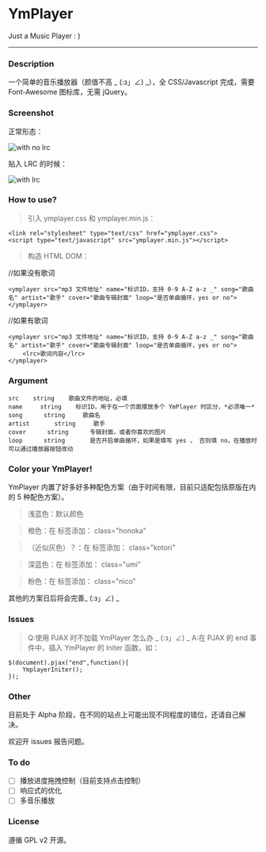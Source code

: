 # YmPlayer
Just a Music Player : )

---

### Description

一个简单的音乐播放器（颜值不高 _ (:з」∠) _），全 CSS/Javascript 完成，需要 Font-Awesome 图标库，无需 jQuery。

### Screenshot

正常形态：

![with no lrc](https://www.imim.pw/usr/uploads/with-no-lrc.jpg)

贴入 LRC 的时候：

![with lrc](https://www.imim.pw/usr/uploads/with-lrc.jpg)

### How to use?

> 引入 ymplayer.css 和 ymplayer.min.js：

```
<link rel="stylesheet" type="text/css" href="ymplayer.css">
<script type="text/javascript" src="ymplayer.min.js"></script>
```

> 构造 HTML DOM：

//如果没有歌词

```
<ymplayer src="mp3 文件地址" name="标识ID，支持 0-9 A-Z a-z _" song="歌曲名" artist="歌手" cover="歌曲专辑封面" loop="是否单曲循环，yes or no"></ymplayer>
```

//如果有歌词

```
<ymplayer src="mp3 文件地址" name="标识ID，支持 0-9 A-Z a-z _" song="歌曲名" artist="歌手" cover="歌曲专辑封面" loop="是否单曲循环，yes or no">
	<lrc>歌词内容</lrc>
</ymplayer>
```

### Argument

```
src    string    歌曲文件的地址，必填
name     string    标识ID，用于在一个页面摆放多个 YmPlayer 时区分，*必须唯一*
song      string     歌曲名
artist       string     歌手
cover      string      专辑封面，或者你喜欢的图片
loop      string       是否开启单曲循环，如果是填写 yes ， 否则填 no，在播放时可以通过播放器按钮改动
```

### Color your YmPlayer!

YmPlayer 内置了好多好多种配色方案（由于时间有限，目前只适配包括原版在内的 5 种配色方案）。

> 浅蓝色：默认颜色

> 橙色：在 <ymplayer> 标签添加： class="honoka"

> （近似灰色）？：在 <ymplayer> 标签添加：  class="kotori"

> 深蓝色：在 <ymplayer> 标签添加：  class="umi"

> 粉色：在 <ymplayer> 标签添加：  class="nico"

其他的方案日后将会完善_ (:з」∠) _

### Issues

> Q:使用 PJAX 时不加载 YmPlayer 怎么办 _ (:з」∠) _
A:在 PJAX 的 end 事件中，插入 YmPlayer 的 Initer 函数，如：

```
$(document).pjax("end",function(){
	YmplayerIniter();
});
```

### Other

目前处于 Alpha 阶段，在不同的站点上可能出现不同程度的错位，还请自己解决。

欢迎开 issues 报告问题。

### To do

- [ ] 播放进度拖拽控制（目前支持点击控制）
- [ ] 响应式的优化
- [ ] 多音乐播放

### License

遵循 GPL v2 开源。

